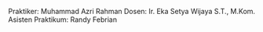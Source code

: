 Praktiker: Muhammad Azri Rahman
Dosen: Ir. Eka Setya Wijaya S.T., M.Kom.
Asisten Praktikum: Randy Febrian
